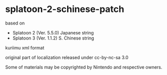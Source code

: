 # splatoon-2-schinese-patch
based on
- Splatoon 2 (Ver. 5.5.0) Japanese string
- Splatoon 3 (Ver. 1.1.2) S. Chinese string

kuriimu xml format

original part of localization released under cc-by-nc-sa 3.0

Some of materials may be copyrighted by Nintendo and respective owners.
